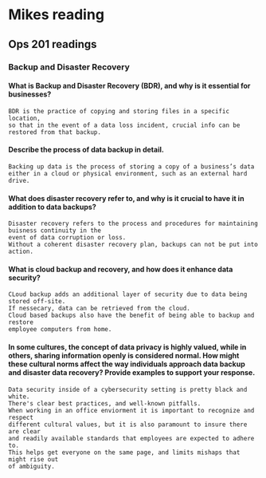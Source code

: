 # Mikes reading

## Ops 201 readings

### Backup and Disaster Recovery

#### What is Backup and Disaster Recovery (BDR), and why is it essential for businesses?
    BDR is the practice of copying and storing files in a specific location,
    so that in the event of a data loss incident, crucial info can be 
    restored from that backup.

#### Describe the process of data backup in detail.
    Backing up data is the process of storing a copy of a business’s data either in a cloud or physical environment, such as an external hard drive.
#### What does disaster recovery refer to, and why is it crucial to have it in addition to data backups?
    Disaster recovery refers to the process and procedures for maintaining buisness continuity in the
    event of data corruption or loss. 
    Without a coherent disaster recovery plan, backups can not be put into action.

#### What is cloud backup and recovery, and how does it enhance data security?
    CLoud backup adds an additional layer of security due to data being stored off-site.
    If nessecary, data can be retrieved from the cloud. 
    Cloud based backups also have the benefit of being able to backup and restore
    employee computers from home.

#### In some cultures, the concept of data privacy is highly valued, while in others, sharing information openly is considered normal. How might these cultural norms affect the way individuals approach data backup and disaster data recovery? Provide examples to support your response.
    Data security inside of a cybersecurity setting is pretty black and white.
    There's clear best practices, and well-known pitfalls. 
    When working in an office enviorment it is important to recognize and respect
    different cultural values, but it is also paramount to insure there are clear
    and readily available standards that employees are expected to adhere to.
    This helps get everyone on the same page, and limits mishaps that might rise out
    of ambiguity.

